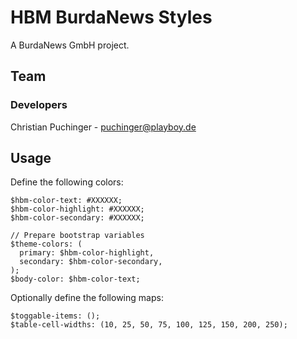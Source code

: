 # HBM BurdaNews Styles

A BurdaNews GmbH project.

## Team

### Developers

Christian Puchinger - puchinger@playboy.de

## Usage

Define the following colors:
```
$hbm-color-text: #XXXXXX;
$hbm-color-highlight: #XXXXXX;
$hbm-color-secondary: #XXXXXX;

// Prepare bootstrap variables
$theme-colors: (
  primary: $hbm-color-highlight,
  secondary: $hbm-color-secondary,
);
$body-color: $hbm-color-text;
```

Optionally define the following maps:
```
$toggable-items: ();
$table-cell-widths: (10, 25, 50, 75, 100, 125, 150, 200, 250);
```
